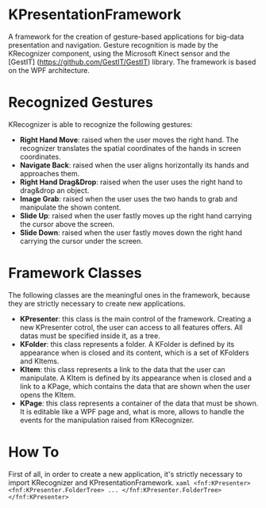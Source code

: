 KPresentationFramework
======================

A framework for the creation of gesture-based applications for big-data presentation and navigation.
Gesture recognition is made by the KRecognizer component, using the Microsoft Kinect sensor and the [GestIT] (https://github.com/GestIT/GestIT) library.
The framework is based on the WPF architecture. 

Recognized Gestures
===================

KRecognizer is able to recognize the following gestures:

- **Right Hand Move**: raised when the user moves the right hand. The recognizer translates the spatial coordinates of the hands in   screen coordinates.
- **Navigate Back**: raised when the user aligns horizontally its hands and approaches them.  
- **Right Hand Drag&Drop**: raised when the user uses the right hand to drag&drop an object.
- **Image Grab**: raised when the user uses the two hands to grab and manipulate the shown content.
- **Slide Up**: raised when the user fastly moves up the right hand carrying the cursor above the screen.
- **Slide Down**: raised when the user fastly moves down the right hand carrying the cursor under the screen.

Framework Classes
=================

The following classes are the meaningful ones in the framework, because they are strictly necessary to create new applications.

- **KPresenter**: this class is the main control of the framework. Creating a new KPresenter cotrol, the user can access to all features offers. All datas must be specified inside it, as a tree.
- **KFolder**: this class represents a folder. A KFolder is defined by its appearance when is closed and its content, which is a set of KFolders and KItems.
- **KItem**: this class represents a link to the data that the user can manipulate. A KItem is defined by its appearance when is closed and a link to a KPage, which contains the data that are shown when the user opens the KItem.
- **KPage**: this class represents a container of the data that must be shown. It is editable like a WPF page and, what is more, allows to handle the events for the manipulation raised from KRecognizer.

How To
======

First of all, in order to create a new application, it's strictly necessary to import KRecognizer and KPresentationFramework.
    ```xaml
    <fnf:KPresenter>
        <fnf:KPresenter.FolderTree>
            ...
        </fnf:KPresenter.FolderTree>
    </fnf:KPresenter>
    ```

